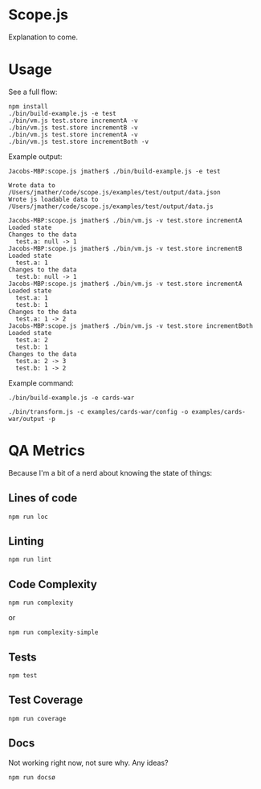 # Scope.js

Explanation to come.

# Usage

See a full flow:

    npm install
    ./bin/build-example.js -e test
    ./bin/vm.js test.store incrementA -v
    ./bin/vm.js test.store incrementB -v
    ./bin/vm.js test.store incrementA -v
    ./bin/vm.js test.store incrementBoth -v

Example output:

    Jacobs-MBP:scope.js jmather$ ./bin/build-example.js -e test

    Wrote data to /Users/jmather/code/scope.js/examples/test/output/data.json
    Wrote js loadable data to /Users/jmather/code/scope.js/examples/test/output/data.js

    Jacobs-MBP:scope.js jmather$ ./bin/vm.js -v test.store incrementA
    Loaded state
    Changes to the data
      test.a: null -> 1
    Jacobs-MBP:scope.js jmather$ ./bin/vm.js -v test.store incrementB
    Loaded state
      test.a: 1
    Changes to the data
      test.b: null -> 1
    Jacobs-MBP:scope.js jmather$ ./bin/vm.js -v test.store incrementA
    Loaded state
      test.a: 1
      test.b: 1
    Changes to the data
      test.a: 1 -> 2
    Jacobs-MBP:scope.js jmather$ ./bin/vm.js -v test.store incrementBoth
    Loaded state
      test.a: 2
      test.b: 1
    Changes to the data
      test.a: 2 -> 3
      test.b: 1 -> 2


Example command:

    ./bin/build-example.js -e cards-war

    ./bin/transform.js -c examples/cards-war/config -o examples/cards-war/output -p


# QA Metrics

Because I'm a bit of a nerd about knowing the state of things:

## Lines of code

    npm run loc

## Linting

    npm run lint

## Code Complexity

    npm run complexity

or

    npm run complexity-simple

## Tests

    npm test

## Test Coverage

    npm run coverage

## Docs

Not working right now, not sure why. Any ideas?

    npm run docsø

